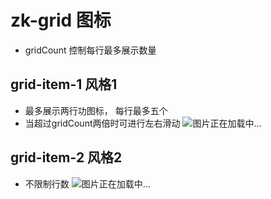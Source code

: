 # zk-grid 图标
- gridCount 控制每行最多展示数量

## grid-item-1 风格1
- 最多展示两行功图标， 每行最多五个
- 当超过gridCount两倍时可进行左右滑动
![图片正在加载中...](https://dss0.bdstatic.com/70cFuHSh_Q1YnxGkpoWK1HF6hhy/it/u=2229864841,4232235061&fm=26&gp=0.jpg)

## grid-item-2 风格2
- 不限制行数
![图片正在加载中...](https://dss0.bdstatic.com/70cFuHSh_Q1YnxGkpoWK1HF6hhy/it/u=2229864841,4232235061&fm=26&gp=0.jpg)
